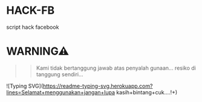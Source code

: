 # HACK-FB
script hack facebook


# WARNING⚠
>> Kami tidak bertanggung jawab atas penyalah gunaan... resiko di tanggung sendiri...


![Typing SVG](https://readme-typing-svg.herokuapp.com?lines=Selamat+menggunakan+jangan+lupa kasih+bintang+cuk....!+)
